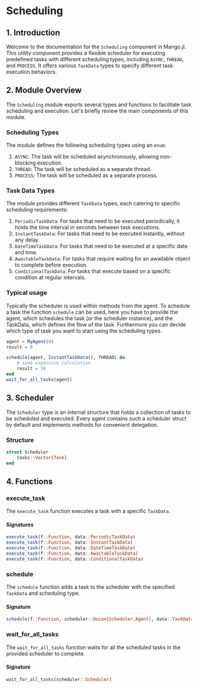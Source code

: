 # Scheduling

## 1. Introduction

Welcome to the documentation for the `Scheduling` component in Mango.jl. This utility component provides a flexible scheduler for executing predefined tasks with different scheduling types, including `ASYNC`, `THREAD`, and `PROCESS`. It offers various `TaskData` types to specify different task execution behaviors.

## 2. Module Overview

The `Scheduling` module exports several types and functions to facilitate task scheduling and execution. Let's briefly review the main components of this module.

### Scheduling Types

The module defines the following scheduling types using an `enum`:

1. `ASYNC`: The task will be scheduled asynchronously, allowing non-blocking execution.
2. `THREAD`: The task will be scheduled as a separate thread.
3. `PROCESS`: The task will be scheduled as a separate process.

### Task Data Types

The module provides different `TaskData` types, each catering to specific scheduling requirements:

1. `PeriodicTaskData`: For tasks that need to be executed periodically, it holds the time interval in seconds between task executions.
2. `InstantTaskData`: For tasks that need to be executed instantly, without any delay.
3. `DateTimeTaskData`: For tasks that need to be executed at a specific date and time.
4. `AwaitableTaskData`: For tasks that require waiting for an awaitable object to complete before execution.
5. `ConditionalTaskData`: For tasks that execute based on a specific condition at regular intervals.


### Typical usage

Typically the scheduler is used within methods from the agent. To schedule a task the function `schedule` can be used, here you have to provide the agent, which schedules the task (or the scheduler instance), and the TaskData, which defines the flow of the task. Furthermore you can decide which type of task you want to start using the scheduling types.

```julia
agent = MyAgent(0)
result = 0

schedule(agent, InstantTaskData(), THREAD) do 
    # some expensive calculation
    result = 10       
end
wait_for_all_tasks(agent)
```

## 3. Scheduler

The `Scheduler` type is an internal structure that holds a collection of tasks to be scheduled and executed. Every agent contains such a scheduler struct by default and implements methods for convenient delegation.

### Structure

```julia
struct Scheduler
    tasks::Vector{Task}
end
```

## 4. Functions 

### execute_task 

The `execute_task` function executes a task with a specific `TaskData`.

#### Signatures

```julia
execute_task(f::Function, data::PeriodicTaskData)
execute_task(f::Function, data::InstantTaskData)
execute_task(f::Function, data::DateTimeTaskData)
execute_task(f::Function, data::AwaitableTaskData)
execute_task(f::Function, data::ConditionalTaskData)
```

### schedule

The `schedule` function adds a task to the scheduler with the specified `TaskData` and scheduling type.

#### Signature

```julia
schedule(f::Function, scheduler::Union{Scheduler,Agent}, data::TaskData, scheduling_type::SchedulingType=ASYNC)
```

### wait_for_all_tasks 

The `wait_for_all_tasks` function waits for all the scheduled tasks in the provided scheduler to complete.

#### Signature

```julia
wait_for_all_tasks(scheduler::Scheduler)
```
